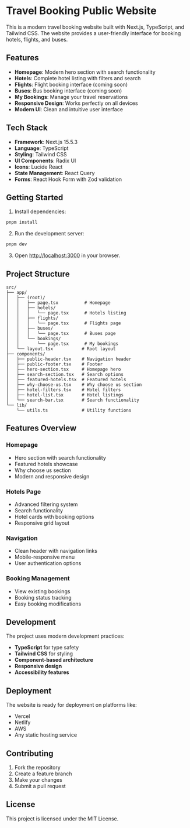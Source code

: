 # Travel Booking Public Website

This is a modern travel booking website built with Next.js, TypeScript, and Tailwind CSS. The website provides a user-friendly interface for booking hotels, flights, and buses.

## Features

- **Homepage**: Modern hero section with search functionality
- **Hotels**: Complete hotel listing with filters and search
- **Flights**: Flight booking interface (coming soon)
- **Buses**: Bus booking interface (coming soon)
- **My Bookings**: Manage your travel reservations
- **Responsive Design**: Works perfectly on all devices
- **Modern UI**: Clean and intuitive user interface

## Tech Stack

- **Framework**: Next.js 15.5.3
- **Language**: TypeScript
- **Styling**: Tailwind CSS
- **UI Components**: Radix UI
- **Icons**: Lucide React
- **State Management**: React Query
- **Forms**: React Hook Form with Zod validation

## Getting Started

1. Install dependencies:
```bash
pnpm install
```

2. Run the development server:
```bash
pnpm dev
```

3. Open [http://localhost:3000](http://localhost:3000) in your browser.

## Project Structure

```
src/
├── app/
│   ├── (root)/
│   │   ├── page.tsx          # Homepage
│   │   ├── hotels/
│   │   │   └── page.tsx      # Hotels listing
│   │   ├── flights/
│   │   │   └── page.tsx      # Flights page
│   │   ├── buses/
│   │   │   └── page.tsx      # Buses page
│   │   └── bookings/
│   │       └── page.tsx      # My bookings
│   └── layout.tsx           # Root layout
├── components/
│   ├── public-header.tsx    # Navigation header
│   ├── public-footer.tsx    # Footer
│   ├── hero-section.tsx     # Homepage hero
│   ├── search-section.tsx   # Search options
│   ├── featured-hotels.tsx  # Featured hotels
│   ├── why-choose-us.tsx    # Why choose us section
│   ├── hotel-filters.tsx    # Hotel filters
│   ├── hotel-list.tsx       # Hotel listings
│   └── search-bar.tsx       # Search functionality
└── lib/
    └── utils.ts             # Utility functions
```

## Features Overview

### Homepage
- Hero section with search functionality
- Featured hotels showcase
- Why choose us section
- Modern and responsive design

### Hotels Page
- Advanced filtering system
- Search functionality
- Hotel cards with booking options
- Responsive grid layout

### Navigation
- Clean header with navigation links
- Mobile-responsive menu
- User authentication options

### Booking Management
- View existing bookings
- Booking status tracking
- Easy booking modifications

## Development

The project uses modern development practices:

- **TypeScript** for type safety
- **Tailwind CSS** for styling
- **Component-based architecture**
- **Responsive design**
- **Accessibility features**

## Deployment

The website is ready for deployment on platforms like:
- Vercel
- Netlify
- AWS
- Any static hosting service

## Contributing

1. Fork the repository
2. Create a feature branch
3. Make your changes
4. Submit a pull request

## License

This project is licensed under the MIT License.